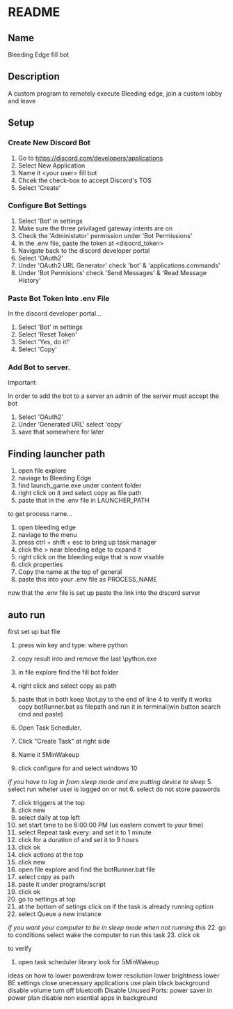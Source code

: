 # README

## Name
Bleeding Edge fill bot

## Description
A custom program to remotely execute Bleeding edge, join a custom lobby and leave

## Setup
### Create New Discord Bot
1. Go to https://discord.com/developers/applications
2. Select New Application
3. Name it \<your user\> fill bot
4. Chcek the check-box to accept Discord's TOS
5. Select 'Create'

### Configure Bot Settings
1. Select 'Bot' in settings  
2. Make sure the three privilaged gateway intents are on
3. Check the 'Administator' permission under 'Bot Permissions'
4. In the .env file, paste the token at \<disocrd_token\>
5. Navigate back to the discord developer portal
6. Select 'OAuth2' 
7. Under 'OAuth2 URL Generator' check 'bot' & 'applications.commands'
8. Under 'Bot Permisions' check 'Send Messages' & 'Read Message History'

### Paste Bot Token Into .env File
In the discord developer portal...
1. Select 'Bot' in settings
2. Select 'Reset Token'
3. Select 'Yes, do it!'
4. Select 'Copy'

### Add Bot to server.
> [!IMPORTANT]
> In order to add the bot to a server an admin of the server must accept the bot
1. Select 'OAuth2'
2. Under 'Generated URL' select 'copy'
3. save that somewhere for later


## Finding launcher path
1. open file explore
2. naviage to Bleeding Edge
3. find launch_game.exe under content folder
4. right click on it and select copy as file path
5. paste that in the .env file in LAUNCHER_PATH

to get process name...
1. open bleeding edge
2. naviage to the menu
3. press ctrl + shift + esc to bring up task manager
4. click the > near bleeding edge to expand it
5. right click on the bleeding edge that is now visable
6. click properties
7. Copy the name at the top of general
8. paste this into your .env file as PROCESS_NAME

now that the .env file is set up paste the link into the discord server


## auto run
first set up bat file
1. press win key and type: where python
2. copy result into <your path> and remove the last \python.exe
3. in file explore find the fill bot folder
4. right click and select copy as path
5. paste that in both <your python path>
keep \bot.py to the end of line 4
to verify it works copy botRunner.bat as filepath and run it in terminal(win button search cmd and paste)


1. Open Task Scheduler.
2. Click "Create Task" at right side
3. Name it 5MinWakeup
4. click configure for and select windows 10

*if you have to log in from sleep mode and are putting device to sleep*
5. select run wheter user is logged on or not
6. select do not store paswords

7. click triggers at the top
8. click new
9. select daily at top left
10. set start time to be 6:00:00 PM  (us eastern convert to your time)
11. select Repeat task every: and set it to 1 minute
12. click for a duration of and set it to  9 hours
13. click ok
14. click actions at the top
15. click new
16. open file explore and find the botRunner.bat file
16. select copy as path
17. paste it under programs/script
18. click ok
19. go to settings at top
20. at the bottom of setings click on if the task is already running option
21. select Queue a new instance

*if you want your computer to be in sleep mode when not running this*
22. go to conditions select wake the computer to run this task 
23. click ok

to verify
1. open task scheduler library look for 5MinWakeup

ideas on how to lower powerdraw
lower resolution
lower brightness
lower BE settings
close unecessary applications
use plain black background
disable volume
turn off bluetooth
Disable Unused Ports:
power saver in power plan
disable non esential apps in background
